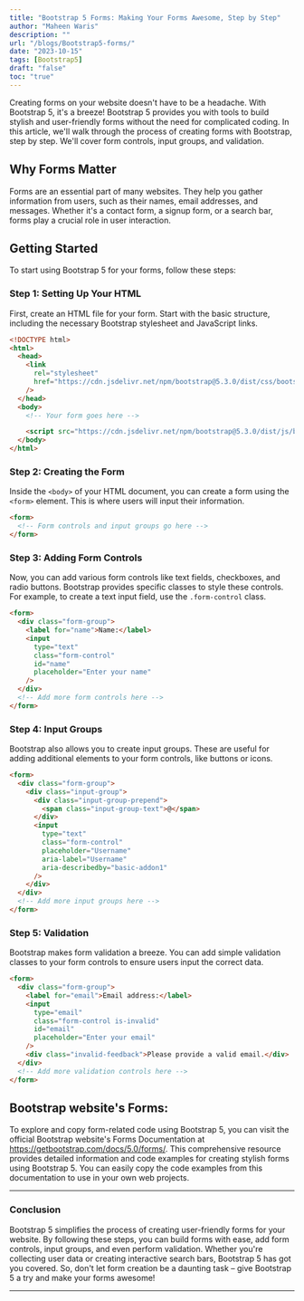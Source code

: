 ```yaml
---
title: "Bootstrap 5 Forms: Making Your Forms Awesome, Step by Step"
author: "Maheen Waris"
description: ""
url: "/blogs/Bootstrap5-forms/"
date: "2023-10-15"
tags: [Bootstrap5]
draft: "false"
toc: "true"
---
```


Creating forms on your website doesn't have to be a headache. With Bootstrap 5, it's a breeze! Bootstrap 5 provides you with tools to build stylish and user-friendly forms without the need for complicated coding. In this article, we'll walk through the process of creating forms with Bootstrap, step by step. We'll cover form controls, input groups, and validation.

## Why Forms Matter

Forms are an essential part of many websites. They help you gather information from users, such as their names, email addresses, and messages. Whether it's a contact form, a signup form, or a search bar, forms play a crucial role in user interaction.

## Getting Started

To start using Bootstrap 5 for your forms, follow these steps:

### Step 1: Setting Up Your HTML

First, create an HTML file for your form. Start with the basic structure, including the necessary Bootstrap stylesheet and JavaScript links.

```html
<!DOCTYPE html>
<html>
  <head>
    <link
      rel="stylesheet"
      href="https://cdn.jsdelivr.net/npm/bootstrap@5.3.0/dist/css/bootstrap.min.css"
    />
  </head>
  <body>
    <!-- Your form goes here -->

    <script src="https://cdn.jsdelivr.net/npm/bootstrap@5.3.0/dist/js/bootstrap.min.js"></script>
  </body>
</html>
```

### Step 2: Creating the Form

Inside the `<body>` of your HTML document, you can create a form using the `<form>` element. This is where users will input their information.

```html
<form>
  <!-- Form controls and input groups go here -->
</form>
```

### Step 3: Adding Form Controls

Now, you can add various form controls like text fields, checkboxes, and radio buttons. Bootstrap provides specific classes to style these controls. For example, to create a text input field, use the `.form-control` class.

```html
<form>
  <div class="form-group">
    <label for="name">Name:</label>
    <input
      type="text"
      class="form-control"
      id="name"
      placeholder="Enter your name"
    />
  </div>
  <!-- Add more form controls here -->
</form>
```

### Step 4: Input Groups

Bootstrap also allows you to create input groups. These are useful for adding additional elements to your form controls, like buttons or icons.

```html
<form>
  <div class="form-group">
    <div class="input-group">
      <div class="input-group-prepend">
        <span class="input-group-text">@</span>
      </div>
      <input
        type="text"
        class="form-control"
        placeholder="Username"
        aria-label="Username"
        aria-describedby="basic-addon1"
      />
    </div>
  </div>
  <!-- Add more input groups here -->
</form>
```

### Step 5: Validation

Bootstrap makes form validation a breeze. You can add simple validation classes to your form controls to ensure users input the correct data.

```html
<form>
  <div class="form-group">
    <label for="email">Email address:</label>
    <input
      type="email"
      class="form-control is-invalid"
      id="email"
      placeholder="Enter your email"
    />
    <div class="invalid-feedback">Please provide a valid email.</div>
  </div>
  <!-- Add more validation controls here -->
</form>
```

## Bootstrap website's Forms:

To explore and copy form-related code using Bootstrap 5, you can visit the official Bootstrap website's Forms Documentation at https://getbootstrap.com/docs/5.0/forms/. This comprehensive resource provides detailed information and code examples for creating stylish forms using Bootstrap 5. You can easily copy the code examples from this documentation to use in your own web projects.

<hr>

### Conclusion

Bootstrap 5 simplifies the process of creating user-friendly forms for your website. By following these steps, you can build forms with ease, add form controls, input groups, and even perform validation. Whether you're collecting user data or creating interactive search bars, Bootstrap 5 has got you covered. So, don't let form creation be a daunting task – give Bootstrap 5 a try and make your forms awesome!

<script src="https://utteranc.es/client.js"
        repo="maheenwaris/Website"
        issue-term="pathname"
        theme="github-dark"
        crossorigin="anonymous"
        async>
</script>

---
